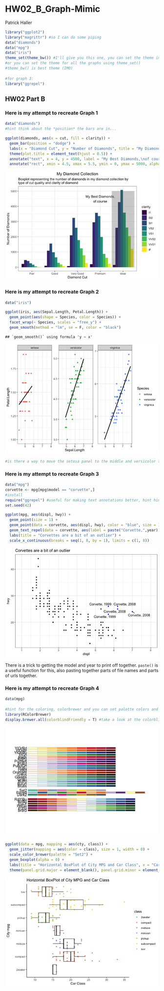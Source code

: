HW02\_B\_Graph-Mimic
================
Patrick Haller

``` r
library("ggplot2")
library("magrittr") #so I can do some piping
data("diamonds")
data("mpg")
data("iris")
theme_set(theme_bw()) #I'll give you this one, you can set the theme individually for graphs
#or you can set the theme for all the graphs using theme_set()
#theme_bw() is best theme (IMO)

#for graph 3:
library("ggrepel")
```

## HW02 Part B

### Here is my attempt to recreate Graph 1

``` r
data("diamonds")
#hint think about the *position* the bars are in...
```

``` r
ggplot(diamonds, aes(x = cut, fill = clarity)) +
  geom_bar(position = "dodge") + 
  labs(x = "Diamond Cut", y = "Number of Diamonds", title = "My Diamond Collection", subtitle = "Boxplot representing the number of diamonds in my diamond collection by \ntype of cut quality and clarity of diamond") + 
  theme(plot.title = element_text(hjust = 0.5)) + 
  annotate("text", x = 4, y = 4500, label = "My Best Diamonds,\nof course") +
  annotate("rect", xmin = 4.5, xmax = 5.5, ymin = 0, ymax = 5000, alpha = 0.3)
```

![](HW02_B_Mimic_starter_files/figure-gfm/graph1%20code-1.png)<!-- -->

### Here is my attempt to recreate Graph 2

``` r
data("iris")
```

``` r
ggplot(iris, aes(Sepal.Length, Petal.Length)) +
  geom_point(aes(shape = Species, color = Species)) + 
  facet_wrap(~ Species, scales = "free_y") +
  geom_smooth(method = "lm", se = F, color = "black")
```

    ## `geom_smooth()` using formula 'y ~ x'

![](HW02_B_Mimic_starter_files/figure-gfm/graph%202%20code-1.png)<!-- -->

``` r
#is there a way to move the setosa panel to the middle and versicolor to the left?
```

### Here is my attempt to recreate Graph 3

``` r
data("mpg")
corvette <- mpg[mpg$model == "corvette",]
#install
require("ggrepel") #useful for making text annotations better, hint hint
set.seed(42)
```

``` r
ggplot(mpg, aes(displ, hwy)) +
  geom_point(size = 1) + 
  geom_point(data = corvette, aes(displ, hwy), color = "blue", size = 1) +
  geom_text_repel(data = corvette, aes(label = paste("Corvette,",year))) +
  labs(title = "Corvettes are a bit of an outlier") + 
  scale_x_continuous(breaks = seq(1, 8, by = 1), limits = c(1, 8)) 
```

![](HW02_B_Mimic_starter_files/figure-gfm/graoh%203%20code-1.png)<!-- -->

There is a trick to getting the model and year to print off together.
`paste()` is a useful function for this, also pasting together parts of
file names and parts of urls together.

### Here is my attempt to recreate Graph 4

``` r
data(mpg)

#hint for the coloring, colorbrewer and you can set palette colors and make your graphs colorblind friendly
library(RColorBrewer)
display.brewer.all(colorblindFriendly = T) #take a look at the colorblindfriendly options
```

![](HW02_B_Mimic_starter_files/figure-gfm/unnamed-chunk-4-1.png)<!-- -->

``` r
ggplot(data = mpg, mapping = aes(cty, class)) +
  geom_jitter(mapping = aes(color = class), size = 1, width = 0) +
  scale_color_brewer(palette = "Set2") +
  geom_boxplot(alpha = 0) +
  labs(title = "Horizontal BoxPlot of City MPG and Car Class", x = "Car Class", y = "City mpg") +
  theme(panel.grid.major = element_blank(), panel.grid.minor = element_blank(), panel.background = element_blank(), panel.border = element_blank(), axis.line = element_line(color = "black"))
```

![](HW02_B_Mimic_starter_files/figure-gfm/graph%204%20code-1.png)<!-- -->
